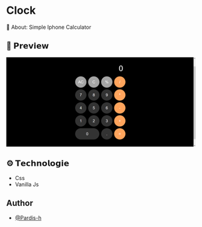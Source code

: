 # Clock
🔎 About: Simple Iphone Calculator

## 👀 𝗣𝗿𝗲𝘃𝗶𝗲𝘄
<img src="../readme-files/calculator.png">

## ⚙️ 𝗧𝗲𝗰𝗵𝗻𝗼𝗹𝗼𝗴𝗶𝗲
*   Css
*   Vanilla Js

## Author
- [@Pardis-h](https://github.com/Pardis-h)
